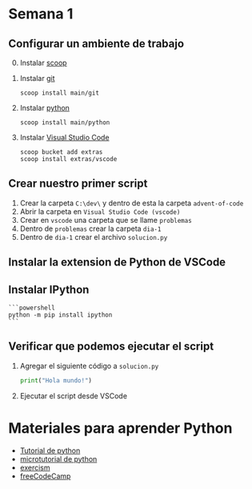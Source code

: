 # Semana 1

## Configurar un ambiente de trabajo

0. Instalar [scoop](https://scoop.sh)

1. Instalar [git](https://gitforwindows.org/)
    ```
    scoop install main/git
    ```

1. Instalar [python](https://python.org/downloads)
    ```
    scoop install main/python
    ```

1. Instalar [Visual Studio Code](https://code.visualstudio.com/Download)
    ```
    scoop bucket add extras
    scoop install extras/vscode
    ```

## Crear nuestro primer script

1. Crear la carpeta `C:\dev\` y dentro de esta la carpeta `advent-of-code`
1. Abrir la carpeta en `Visual Studio Code (vscode)`
1. Crear en `vscode` una carpeta que se llame `problemas`
1. Dentro de `problemas` crear la carpeta `dia-1`
1. Dentro de `dia-1` crear el archivo `solucion.py`

## Instalar la extension de Python de VSCode

## Instalar IPython
    ```powershell
    python -m pip install ipython
    ```

## Verificar que podemos ejecutar el script

1. Agregar el siguiente código a `solucion.py`
    ```python
    print("Hola mundo!")
    ```
1. Ejecutar el script desde VSCode



# Materiales para aprender Python

- [Tutorial de python](https://docs.python.org/es/3.12/tutorial/)
- [microtutorial de python](https://argentinaenpython.com/material-de-difusion/microtutorial_argentina-en-python.pdf)
- [exercism](https://exercism.org/tracks/python)
- [freeCodeCamp](https://www.freecodecamp.org/espanol/learn/scientific-computing-with-python/#python-for-everybody)